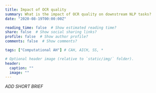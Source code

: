 ```yaml
---
title: Impact of OCR quality
summary: What is the impact of OCR quality on downstream NLP tasks?
date: "2020-08-19T00:00:00Z"

reading_time: false  # Show estimated reading time?
share: false  # Show social sharing links?
profile: false  # Show author profile?
comments: false  # Show comments?

tags: ["Computational AH"] # CAH, AICH, SS, *

# Optional header image (relative to `static/img/` folder).
header:
  caption: ""
  image: ""
---
```


*ADD SHORT BRIEF*